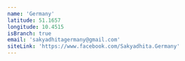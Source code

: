 ```yaml
---
name: 'Germany'
latitude: 51.1657
longitude: 10.4515
isBranch: true
email: 'sakyadhitagermany@gmail.com'
siteLink: 'https://www.facebook.com/Sakyadhita.Germany'
---
```

